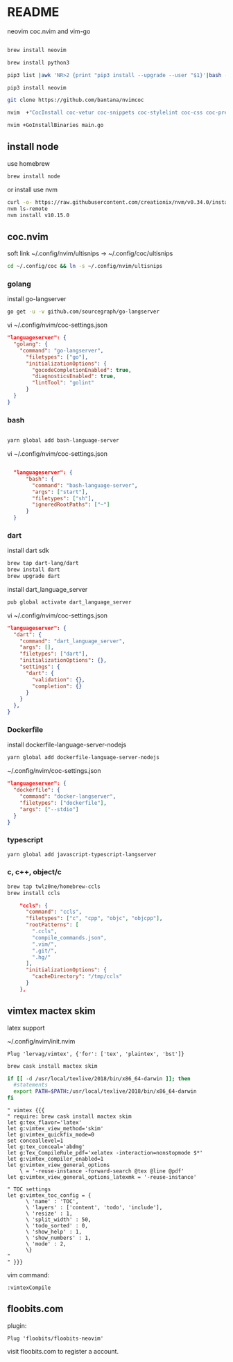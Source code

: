 # README

neovim coc.nvim and vim-go

```bash

brew install neovim

brew install python3

pip3 list |awk 'NR>2 {print "pip3 install --upgrade --user "$1}'|bash -

pip3 install neovim

git clone https://github.com/bantana/nvimcoc

nvim  +"CocInstall coc-vetur coc-snippets coc-stylelint coc-css coc-prettier coc-yaml coc-tslint coc-html coc-tsserver coc-eslint coc-emmet coc-json"

nvim +GoInstallBinaries main.go
```

## install node

use homebrew

```bash
brew install node
```

or install use nvm

```bash
curl -o- https://raw.githubusercontent.com/creationix/nvm/v0.34.0/install.sh | bash
nvm ls-remote
nvm install v10.15.0
```

## coc.nvim

soft link ~/.config/nvim/ultisnips -> ~/.config/coc/ultisnips

```bash
cd ~/.config/coc && ln -s ~/.config/nvim/ultisnips
```

### golang

install go-langserver

```bash
go get -u -v github.com/sourcegraph/go-langserver
```

vi ~/.config/nvim/coc-settings.json

```json
"languageserver": {
  "golang": {
    "command": "go-langserver",
      "filetypes": ["go"],
      "initializationOptions": {
        "gocodeCompletionEnabled": true,
        "diagnosticsEnabled": true,
        "lintTool": "golint"
      }
  }
}
```

### bash

```bash

yarn global add bash-language-server

```

vi ~/.config/nvim/coc-settings.json

```json

  "languageserver": {
      "bash": {
        "command": "bash-language-server",
        "args": ["start"],
        "filetypes": ["sh"],
        "ignoredRootPaths": ["~"]
      }
  }
```

### dart

install dart sdk

```bash
brew tap dart-lang/dart
brew install dart
brew upgrade dart
```

install dart_language_server

```bash
pub global activate dart_language_server

```

vi ~/.config/nvim/coc-settings.json

```json
"languageserver": {
  "dart": {
    "command": "dart_language_server",
    "args": [],
    "filetypes": ["dart"],
    "initializationOptions": {},
    "settings": {
      "dart": {
        "validation": {},
        "completion": {}
      }
    }
  },
}

```

### Dockerfile

install dockerfile-language-server-nodejs

```bash
yarn global add dockerfile-language-server-nodejs

```

~/.config/nvim/coc-settings.json

```json
"languageserver": {
  "dockerfile": {
    "command": "docker-langserver",
    "filetypes": ["dockerfile"],
    "args": ["--stdio"]
  }
}
```

### typescript

```bash
yarn global add javascript-typescript-langserver
```

### c, c++, object/c

```bash
brew tap twlz0ne/homebrew-ccls
brew install ccls
```

```json
    "ccls": {
      "command": "ccls",
      "filetypes": ["c", "cpp", "objc", "objcpp"],
      "rootPatterns": [
        ".ccls",
        "compile_commands.json",
        ".vim/",
        ".git/",
        ".hg/"
      ],
      "initializationOptions": {
        "cacheDirectory": "/tmp/ccls"
      }
    },
```

## vimtex mactex skim

latex support

~/.config/nvim/init.nvim

    Plug 'lervag/vimtex', {'for': ['tex', 'plaintex', 'bst']}

```bash
brew cask install mactex skim
```

```bash
if [[ -d /usr/local/texlive/2018/bin/x86_64-darwin ]]; then
  #statements
  export PATH=$PATH:/usr/local/texlive/2018/bin/x86_64-darwin
fi
```

```vimscript
" vimtex {{{
" require: brew cask install mactex skim
let g:tex_flavor='latex'
let g:vimtex_view_method='skim'
let g:vimtex_quickfix_mode=0
set conceallevel=1
let g:tex_conceal='abdmg'
let g:Tex_CompileRule_pdf='xelatex -interaction=nonstopmode $*'
let g:vimtex_compiler_enabled=1
let g:vimtex_view_general_options
    \ = '-reuse-instance -forward-search @tex @line @pdf'
let g:vimtex_view_general_options_latexmk = '-reuse-instance'

" TOC settings
let g:vimtex_toc_config = {
      \ 'name' : 'TOC',
      \ 'layers' : ['content', 'todo', 'include'],
      \ 'resize' : 1,
      \ 'split_width' : 50,
      \ 'todo_sorted' : 0,
      \ 'show_help' : 1,
      \ 'show_numbers' : 1,
      \ 'mode' : 2,
      \}
"
" }}}
```

vim command:

    :vimtexCompile

## floobits.com

plugin:

    Plug 'floobits/floobits-neovim'

visit floobits.com to register a account.
